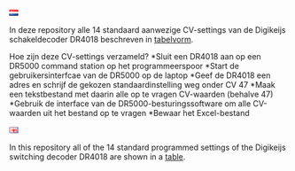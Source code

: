 ![Nederlandse vlag](../../images/nl.gif)

In deze repository alle 14 standaard aanwezige CV-settings van de Digikeijs schakeldecoder DR4018 beschreven in [tabelvorm](DR4018_overview.md).

Hoe zijn deze CV-settings verzameld?
*Sluit een DR4018 aan op een DR5000 command station op het programmeerspoor
*Start de gebruikersinterfcae van de DR5000 op de laptop
*Geef de DR4018 een adres en schrijf de gekozen standaardinstelling weg onder CV 47
*Maak een tekstbestand met daarin alle op te vragen CV-waarden (behalve 47)
*Gebruik de interface van de DR5000-besturingssoftware om alle CV-waarden uit het bestand op te vragen
*Bewaar het Excel-bestand


![English flag](../../images/gb.gif)

In this repository all of the 14 standard programmed settings of the Digikeijs switching decoder DR4018 are shown in a [table](DR4018_overview.md).
